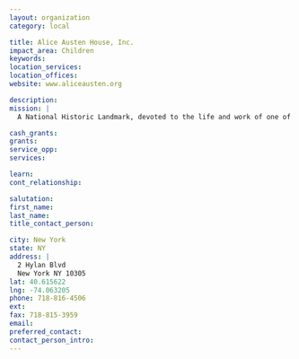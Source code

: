 ```yaml
---
layout: organization
category: local

title: Alice Austen House, Inc.
impact_area: Children
keywords: 
location_services: 
location_offices: 
website: www.aliceausten.org

description: 
mission: |
  A National Historic Landmark, devoted to the life and work of one of America's earliest and most prolific female photographers, the Alice Austen House Museum is proud to present education programs that will enhance your curricula and stimulate your students.

cash_grants: 
grants: 
service_opp: 
services: 

learn: 
cont_relationship: 

salutation: 
first_name: 
last_name: 
title_contact_person: 

city: New York
state: NY
address: |
  2 Hylan Blvd  
  New York NY 10305
lat: 40.615622
lng: -74.063205
phone: 718-816-4506
ext: 
fax: 718-815-3959
email: 
preferred_contact: 
contact_person_intro: 
---
```

